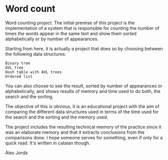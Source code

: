# Word count


Word counting project.
The initial premise of this project is the implementation of a system that is responsible for counting the number of times the words appear in the same text and show them sorted alphabetically or by number of appearances.

Starting from here, it is actually a project that does so by choosing between the following data structures:

    Binary tree
    AVL tree
    Hash table with AVL trees
    Ordered list
  
You can also choose to see the result, sorted by number of appearances or alphabetically, and shows results of memory
and time used to do both, the search and the sorting.

The objective of this is obvious, it is an educational project with the aim of comparing the different data structures used
in terms of the time used for the search and the sorting and the memory used.

The project includes the resulting technical memory of the practice since it was an elaborate memory and that it extracts conclusions from the comparisons done. I hope someone serves for something, even if only for a quick read. It's written in catalan though.


Àlex Jordà
